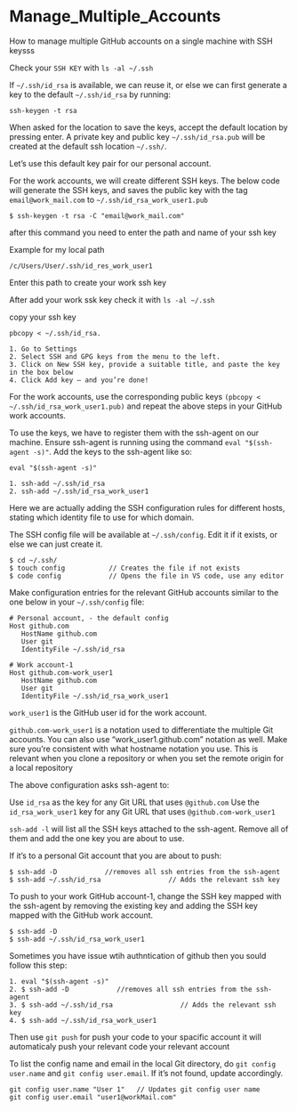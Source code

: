 # Manage_Multiple_Accounts
How to manage multiple GitHub accounts on a single machine with SSH keysss


Check your `SSH KEY` with `ls -al ~/.ssh`

If `~/.ssh/id_rsa` is available, we can reuse it, 
or else we can first generate a key to the default `~/.ssh/id_rsa` by running:

```
ssh-keygen -t rsa
```

When asked for the location to save the keys, 
accept the default location by pressing enter.
 A private key and public key `~/.ssh/id_rsa.pub` 
 will be created at the default ssh location `~/.ssh/`.

Let’s use this default key pair for our personal account.

For the work accounts, we will create different SSH keys. 
The below code will generate the SSH keys, and saves the public 
key with the tag `email@work_mail.com` to `~/.ssh/id_rsa_work_user1.pub`

```
$ ssh-keygen -t rsa -C "email@work_mail.com"
```

after this command you need to enter the path and name of your ssh key 

Example for my local path 

```
/c/Users/User/.ssh/id_res_work_user1
```

Enter this path to create your work ssh key 

After add your work ssk key check it with `ls -al ~/.ssh`

copy your ssh key 

```
pbcopy < ~/.ssh/id_rsa.
```

```
1. Go to Settings
2. Select SSH and GPG keys from the menu to the left.
3. Click on New SSH key, provide a suitable title, and paste the key in the box below
4. Click Add key — and you’re done!
```

For the work accounts, use the corresponding public keys 
`(pbcopy < ~/.ssh/id_rsa_work_user1.pub)` and repeat the above steps 
in your GitHub work accounts.


To use the keys, we have to register them with the ssh-agent
on our machine. Ensure ssh-agent is running using the command 
`eval "$(ssh-agent -s)"`.
Add the keys to the ssh-agent like so:

```
eval "$(ssh-agent -s)"
```

```
1. ssh-add ~/.ssh/id_rsa
2. ssh-add ~/.ssh/id_rsa_work_user1
```


Here we are actually adding the SSH configuration rules
 for different hosts, stating which identity file to use for which domain.

The SSH config file will be available at `~/.ssh/config`. 
Edit it if it exists, or else we can just create it.

```
$ cd ~/.ssh/
$ touch config           // Creates the file if not exists
$ code config            // Opens the file in VS code, use any editor

```

Make configuration entries for the relevant GitHub accounts similar to the one below in your `~/.ssh/config` file:


```
# Personal account, - the default config
Host github.com
   HostName github.com
   User git
   IdentityFile ~/.ssh/id_rsa
   
# Work account-1
Host github.com-work_user1    
   HostName github.com
   User git
   IdentityFile ~/.ssh/id_rsa_work_user1

```

`work_user1` is the GitHub user id for the work account.

`github.com-work_user1` is a notation used to differentiate the multiple Git accounts. You can also use “work_user1.github.com” notation as well. Make sure you’re consistent with what hostname notation you use. This is relevant when you clone a repository or when you set the remote origin for a local repository

The above configuration asks ssh-agent to:

Use `id_rsa` as the key for any Git URL that uses `@github.com`
Use the `id_rsa_work_user1` key for any Git URL that uses `@github.com-work_user1`


`ssh-add -l` will list all the SSH keys attached to the ssh-agent. Remove all of them and add the one key you are about to use.

If it’s to a personal Git account that you are about to push:

```
$ ssh-add -D            //removes all ssh entries from the ssh-agent
$ ssh-add ~/.ssh/id_rsa                 // Adds the relevant ssh key
```


To push to your work GitHub account-1, change the SSH key mapped with the ssh-agent by removing the existing key and adding the SSH key mapped with the GitHub work account.


```
$ ssh-add -D
$ ssh-add ~/.ssh/id_rsa_work_user1
```

Sometimes you have issue wtih authntication of github then you sould follow this step:

```
1. eval "$(ssh-agent -s)"
2. $ ssh-add -D            //removes all ssh entries from the ssh-agent
3. $ ssh-add ~/.ssh/id_rsa                 // Adds the relevant ssh key
4. $ ssh-add ~/.ssh/id_rsa_work_user1
```

Then use `git push` for push your code to your spacific account it will automaticaly push your relevant code your relevant account 


To list the config name and email in the local Git directory,
do `git config user.name` and `git config user.email`. 
If it’s not found, update accordingly.

```
git config user.name "User 1"   // Updates git config user name
git config user.email "user1@workMail.com"

```
